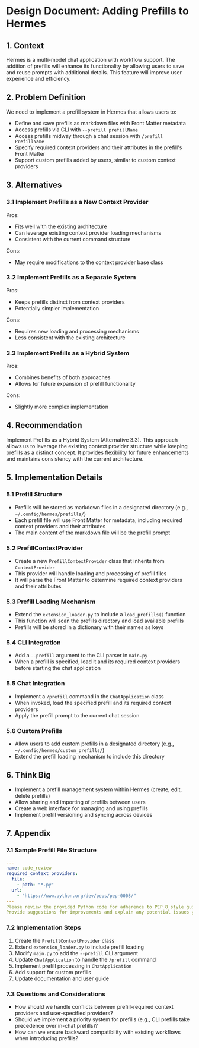 # Design Document: Adding Prefills to Hermes

## 1. Context
Hermes is a multi-model chat application with workflow support. The addition of prefills will enhance its functionality by allowing users to save and reuse prompts with additional details. This feature will improve user experience and efficiency.

## 2. Problem Definition
We need to implement a prefill system in Hermes that allows users to:
- Define and save prefills as markdown files with Front Matter metadata
- Access prefills via CLI with `--prefill prefillName`
- Access prefills midway through a chat session with `/prefill PrefillName`
- Specify required context providers and their attributes in the prefill's Front Matter
- Support custom prefills added by users, similar to custom context providers

## 3. Alternatives

### 3.1 Implement Prefills as a New Context Provider
Pros:
- Fits well with the existing architecture
- Can leverage existing context provider loading mechanisms
- Consistent with the current command structure

Cons:
- May require modifications to the context provider base class

### 3.2 Implement Prefills as a Separate System
Pros:
- Keeps prefills distinct from context providers
- Potentially simpler implementation

Cons:
- Requires new loading and processing mechanisms
- Less consistent with the existing architecture

### 3.3 Implement Prefills as a Hybrid System
Pros:
- Combines benefits of both approaches
- Allows for future expansion of prefill functionality

Cons:
- Slightly more complex implementation

## 4. Recommendation
Implement Prefills as a Hybrid System (Alternative 3.3). This approach allows us to leverage the existing context provider structure while keeping prefills as a distinct concept. It provides flexibility for future enhancements and maintains consistency with the current architecture.

## 5. Implementation Details

### 5.1 Prefill Structure
- Prefills will be stored as markdown files in a designated directory (e.g., `~/.config/hermes/prefills/`)
- Each prefill file will use Front Matter for metadata, including required context providers and their attributes
- The main content of the markdown file will be the prefill prompt

### 5.2 PrefillContextProvider
- Create a new `PrefillContextProvider` class that inherits from `ContextProvider`
- This provider will handle loading and processing of prefill files
- It will parse the Front Matter to determine required context providers and their attributes

### 5.3 Prefill Loading Mechanism
- Extend the `extension_loader.py` to include a `load_prefills()` function
- This function will scan the prefills directory and load available prefills
- Prefills will be stored in a dictionary with their names as keys

### 5.4 CLI Integration
- Add a `--prefill` argument to the CLI parser in `main.py`
- When a prefill is specified, load it and its required context providers before starting the chat application

### 5.5 Chat Integration
- Implement a `/prefill` command in the `ChatApplication` class
- When invoked, load the specified prefill and its required context providers
- Apply the prefill prompt to the current chat session

### 5.6 Custom Prefills
- Allow users to add custom prefills in a designated directory (e.g., `~/.config/hermes/custom_prefills/`)
- Extend the prefill loading mechanism to include this directory

## 6. Think Big
- Implement a prefill management system within Hermes (create, edit, delete prefills)
- Allow sharing and importing of prefills between users
- Create a web interface for managing and using prefills
- Implement prefill versioning and syncing across devices

## 7. Appendix

### 7.1 Sample Prefill File Structure
```yaml
---
name: code_review
required_context_providers:
  file:
    - path: "*.py"
  url:
    - "https://www.python.org/dev/peps/pep-0008/"
---
Please review the provided Python code for adherence to PEP 8 style guide and best practices. 
Provide suggestions for improvements and explain any potential issues you find.
```

### 7.2 Implementation Steps
1. Create the `PrefillContextProvider` class
2. Extend `extension_loader.py` to include prefill loading
3. Modify `main.py` to add the `--prefill` CLI argument
4. Update `ChatApplication` to handle the `/prefill` command
5. Implement prefill processing in `ChatApplication`
6. Add support for custom prefills
7. Update documentation and user guide

### 7.3 Questions and Considerations
- How should we handle conflicts between prefill-required context providers and user-specified providers?
- Should we implement a priority system for prefills (e.g., CLI prefills take precedence over in-chat prefills)?
- How can we ensure backward compatibility with existing workflows when introducing prefills?
